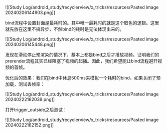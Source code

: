 ![[Study Log/android_study/recyclerview/x_tricks/resources/Pasted image 20240206144903.png]]

bind流程中设置封面是最耗时的。其中唯一最耗时的就是这个取色的逻辑。这里就先放在这里不搞异步，不然bind的耗时是无法体现出来的。

![[Study Log/android_study/recyclerview/x_tricks/resources/Pasted image 20240206145448.png]]

发现在滑动停止预渲染的情况下，基本上都是bind之后才播放视频。证明我们的prerender流程其实已经阻塞了视频的起播。因此，我们希望能让bind流程避开视频的首帧。

优化后的效果：我们在bind中休息500ms来模拟一个耗时的bind。如果关闭了预加载，测试丢帧率：

![[Study Log/android_study/recyclerview/x_tricks/resources/Pasted image 20240222162039.png]]

打开trigger\_outside之后测试：

![[Study Log/android_study/recyclerview/x_tricks/resources/Pasted image 20240222162152.png]]